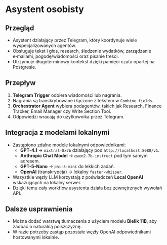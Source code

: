 # Asystent osobisty

## Przegląd
- Asystent działający przez Telegram, który koordynuje wiele wyspecjalizowanych agentów.
- Obsługuje tekst i głos, research, śledzenie wydatków, zarządzanie e‑mailami, pogodę/wiadomości oraz pisanie treści.
- Utrzymuje długoterminowy kontekst dzięki pamięci czatu opartej na Postgresie.

## Przepływ
1. **Telegram Trigger** odbiera wiadomości lub nagrania.
2. Nagrania są transkrybowane i łączone z tekstem w `Combine fields`.
3. **Orchestrator Agent** wybiera podagentów, takich jak Research, Finance Tracker, Email Manager czy Write Section Tool.
4. Odpowiedzi wracają do użytkownika przez Telegram.

## Integracja z modelami lokalnymi
- Zastąpiono zdalne modele lokalnymi odpowiednikami:
  - **GPT-4.1** → `mixtral-8x7b` działający pod `http://localhost:8080/v1`.
  - **Anthropic Chat Model** → `qwen2-7b-instruct` pod tym samym adresem.
  - **GPT-5-Nano** → `phi-3-mini` do lekkich zadań.
  - **OpenAI** (transkrypcja) → lokalny `faster-whisper`.
- Wszystkie węzły LLM korzystają z poświadczeń **Local OpenAI** wskazujących na lokalny serwer.
- Dzięki temu cały workflow asystenta działa bez zewnętrznych wywołań API.

## Dalsze usprawnienia
- Można dodać warstwę tłumaczenia z użyciem modelu **Bielik 11B**, aby zadbać o naturalną polszczyznę.
- W razie potrzeby zastąp pozostałe węzły OpenAI odpowiednikami hostowanymi lokalnie.
